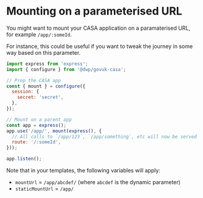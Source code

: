 # Mounting on a parameterised URL

You might want to mount your CASA application on a paramaterised URL, for example `/app/:someId`.

For instance, this could be useful if you want to tweak the journey in some way based on this parameter.

```javascript
import express from 'express';
import { configure } from '@dwp/govuk-casa';

// Prep the CASA app
const { mount } = configure({
  session: {
    secret: 'secret',
  },
});

// Mount on a parent app
const app = express();
app.use('/app/', mount(express(), {
  // All calls to `/app/123`, `/app/something`, etc will now be served by the CASA app
  route: '/:someId',
}));

app.listen();
```

Note that in your templates, the following variables will apply:

* `mountUrl` = `/app/abcdef/` (where `abcdef` is the dynamic parameter)
* `staticMountUrl` = `/app/`

